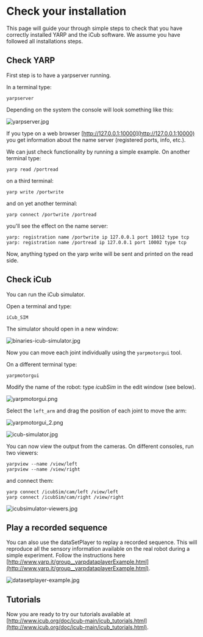 # Check your installation

This page will guide your through simple steps to check
that you have correctly installed YARP and the iCub software. We assume
you have followed all installations steps.

## Check YARP

First step is to have a yarpserver running.

In a terminal type:

~~~
yarpserver
~~~

Depending on the system the console will look something like this:

![yarpserver.jpg](img/yarpserver.jpg "yarpserver.jpg")

If you type on a web browser [http://127.0.0.1:10000](http://127.0.0.1:10000) you get
information about the name server (registered ports, info, etc.).

We can just check functionality by running a simple example. On another
terminal type:

~~~
yarp read /portread
~~~

on a third terminal:

~~~
yarp write /portwrite
~~~

and on yet another terminal:

~~~
yarp connect /portwrite /portread
~~~

you'll see the effect on the name server:

~~~
yarp: registration name /portwrite ip 127.0.0.1 port 10012 type tcp
yarp: registration name /portread ip 127.0.0.1 port 10002 type tcp
~~~

Now, anything typed on the yarp write will be sent and printed on the
read side.

## Check iCub
You can run the iCub simulator.

Open a terminal and type:

~~~
iCub_SIM
~~~

The simulator should open in a new window:

![binaries-icub-simulator.jpg](img/binaries-icub-simulator.jpg
"binaries-icub-simulator.jpg")

Now you can move each joint individually using the `yarpmotorgui` tool.

On a different terminal type:

~~~
yarpmotorgui
~~~

Modify the name of the robot: type *icubSim* in the edit window (see
below).

![yarpmotorgui.png](img/yarpmotorgui.png "yarpmotorgui.png")

Select the `left_arm` and drag the position of each joint to move the
arm:

![yarpmotorgui\_2.png](img/yarpmotorgui_2.png "yarpmotorgui_2.png")

![icub-simulator.jpg](img/icub-simulator.jpg "icub-simulator.jpg")

You can now view the output from the cameras. On different consoles, run
two viewers:

~~~
yarpview --name /view/left
yarpview --name /view/right
~~~

and connect them:

~~~
yarp connect /icubSim/cam/left /view/left
yarp connect /icubSim/cam/right /view/right
~~~

![icubsimulator-viewers.jpg](img/icubsimulator-viewers.jpg
"icubsimulator-viewers.jpg")

## Play a recorded sequence
You can also use the dataSetPlayer to replay a recorded sequence. This
will reproduce all the sensory information available on the real robot
during a simple experiment. Follow the instructions here [http://www.yarp.it/group__yarpdataplayerExample.html](http://www.yarp.it/group__yarpdataplayerExample.html).

![datasetplayer-example.jpg](img/datasetplayer-example.jpg
"datasetplayer-example.jpg")

## Tutorials
Now you are ready to try our tutorials available at [http://www.icub.org/doc/icub-main/icub_tutorials.html](http://www.icub.org/doc/icub-main/icub_tutorials.html).
